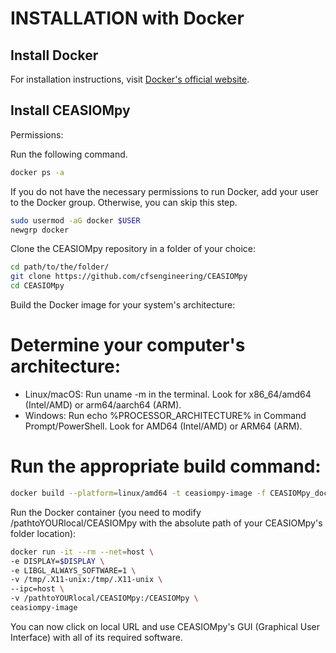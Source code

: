 # INSTALLATION with Docker

## Install Docker

For installation instructions, visit [Docker's official website](https://docs.docker.com/get-started/get-docker/).

## Install CEASIOMpy

Permissions:

Run the following command.

```bash
docker ps -a
```

If you do not have the necessary permissions to run Docker, add your user to the Docker group. Otherwise, you can skip this step.

```bash
sudo usermod -aG docker $USER
newgrp docker
```

Clone the CEASIOMpy repository in a folder of your choice:

```bash
cd path/to/the/folder/
git clone https://github.com/cfsengineering/CEASIOMpy
cd CEASIOMpy
```

Build the Docker image for your system's architecture:

# Determine your computer's architecture:

- Linux/macOS: Run uname -m in the terminal. Look for x86_64/amd64 (Intel/AMD) or arm64/aarch64 (ARM).
- Windows: Run echo %PROCESSOR_ARCHITECTURE% in Command Prompt/PowerShell. Look for AMD64 (Intel/AMD) or ARM64 (ARM).

# Run the appropriate build command:
```bash
docker build --platform=linux/amd64 -t ceasiompy-image -f CEASIOMpy_docker_Installation .
```

Run the Docker container (you need to modify /pathtoYOURlocal/CEASIOMpy with the absolute path of your CEASIOMpy's folder location):

```bash
docker run -it --rm --net=host \
-e DISPLAY=$DISPLAY \
-e LIBGL_ALWAYS_SOFTWARE=1 \
-v /tmp/.X11-unix:/tmp/.X11-unix \
--ipc=host \
-v /pathtoYOURlocal/CEASIOMpy:/CEASIOMpy \
ceasiompy-image
```

You can now click on local URL and use CEASIOMpy's GUI (Graphical User Interface) with all of its required software.